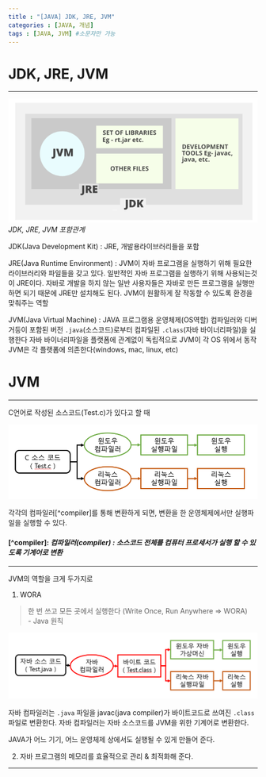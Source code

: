 ```yaml
---
title : "[JAVA] JDK, JRE, JVM"
categories : [JAVA, 개념]
tags : [JAVA, JVM] #소문자만 가능
---
```



# **JDK, JRE, JVM**
---

![jdkjrejvm](/assets/img/java/jdkjrejvm.png)_JDK, JRE, JVM 포함관계_

JDK(Java Development Kit) 
: JRE, 개발용라이브러리들을 포함

JRE(Java Runtime Environment) 
: JVM이 자바 프로그램을 실행하기 위해 필요한 라이브러리와 파일들을 갖고 있다.  일반적인 자바 프로그램을 실행하기 위해 사용되는것이 JRE이다. 자바로 개발을 하지 않는 일반 사용자들은 자바로 만든 프로그램을 실행만 하면 되기 때문에 JRE만 설치해도 된다. JVM이 원활하게 잘 작동할 수 있도록 환경을 맞춰주는 역할

JVM(Java Virtual Machine) 
: JAVA 프로그램용 운영체제(OS역할)
  컴파일러와 디버거등이 포함된 버전
  `.java`(소스코드)로부터 컴파일된 `.class`(자바 바이너리파일)을 실행한다
  자바 바이너리파일을 플랫폼에 관계없이 독립적으로 JVM이 각 OS 위에서 동작
  JVM은 각 플랫폼에 의존한다(windows, mac, linux, etc)

# **JVM**

---

C언어로 작성된 소스코드(Test.c)가 있다고 할 때 

![comp](/assets/img/java/comp.png)

각각의 컴파일러[^compiler]를 통해 변환하게 되면, 변환을 한 운영체제에서만 실행파일을 실행할 수 있다.

#### [^compiler]: *컴파일러(compiler) : 소스코드 전체를 컴퓨터 프로세서가 실행 할 수 있도록 기계어로 변환*

---

JVM의 역할을 크게 두가지로

1. WORA
> 한 번 쓰고 모든 곳에서 실행한다 (Write Once, Run Anywhere => WORA)  
        - Java 원칙

![compjava](/assets/img/java/compjava.png)

자바 컴파일러는 `.java` 파일을 javac(java compiler)가 바이트코드로 쓰여진 `.class` 파일로 변환한다.
자바 컴파일러는 자바 소스코드를 JVM을 위한 기계어로 변환한다.

JAVA가 어느 기기, 어느 운영체제 상에서도 실행될 수 있게 만들어 준다. 

2. 자바 프로그램의 메모리를 효율적으로 관리 & 최적화해 준다.

---

